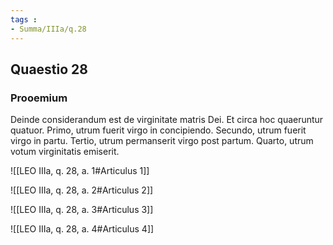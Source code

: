 ```yaml
---
tags : 
- Summa/IIIa/q.28
---
```


## Quaestio 28

### Prooemium

Deinde considerandum est de virginitate matris Dei. Et circa hoc quaeruntur quatuor. Primo, utrum fuerit virgo in concipiendo. Secundo, utrum fuerit virgo in partu. Tertio, utrum permanserit virgo post partum. Quarto, utrum votum virginitatis emiserit.

![[LEO IIIa, q. 28, a. 1#Articulus 1]]

![[LEO IIIa, q. 28, a. 2#Articulus 2]]

![[LEO IIIa, q. 28, a. 3#Articulus 3]]

![[LEO IIIa, q. 28, a. 4#Articulus 4]]

